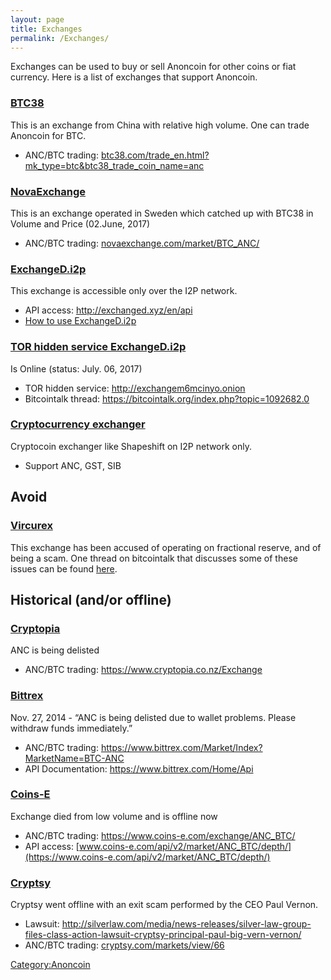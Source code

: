 ```yaml
---
layout: page
title: Exchanges
permalink: /Exchanges/
---
```


Exchanges can be used to buy or sell Anoncoin for other coins or fiat currency. Here is a list of exchanges that support Anoncoin.

### [BTC38](http://www.btc38.com)

This is an exchange from China with relative high volume. One can trade Anoncoin for BTC.

-   ANC/BTC trading: [btc38.com/trade_en.html?mk_type=btc&btc38_trade_coin_name=anc](http://www.btc38.com/trade_en.html?mk_type=btc&btc38_trade_coin_name=anc)

### [NovaExchange](https://novaexchange.com/)

This is an exchange operated in Sweden which catched up with BTC38 in Volume and Price (02.June, 2017)

-   ANC/BTC trading: [novaexchange.com/market/BTC_ANC/](https://novaexchange.com/market/BTC_ANC/)

### [ExchangeD.i2p](http://exchanged.i2p/)

This exchange is accessible only over the I2P network.

-   API access: [<http://exchanged.xyz/en/api>](http://exchanged.xyz/en/api)
-   [How to use ExchangeD.i2p](/How_to_use_ExchangeD.i2p "wikilink")

### [TOR hidden service ExchangeD.i2p](http://i2pexb2jcflvix52.onion/)

Is Online (status: July. 06, 2017)

-   TOR hidden service: <http://exchangem6mcinyo.onion>
-   Bitcointalk thread: <https://bitcointalk.org/index.php?topic=1092682.0>

### [Cryptocurrency exchanger](http://n33uthzyqsbozl2qh5zii2bq2nnvbz6g6c4ew3mwp6uukk6u7wva.b32.i2p/)

Cryptocoin exchanger like Shapeshift on I2P network only.

-   Support ANC, GST, SIB

Avoid
-----

### [Vircurex](https://vircurex.com/)

This exchange has been accused of operating on fractional reserve, and of being a scam. One thread on bitcointalk that discusses some of these issues can be found [here](https://bitcointalk.org/index.php?topic=569037.0).

Historical (and/or offline)
---------------------------

### [Cryptopia](https://www.cryptopia.co.nz)

ANC is being delisted

-   ANC/BTC trading: [<https://www.cryptopia.co.nz/Exchange>](https://www.cryptopia.co.nz/Exchange)

### [Bittrex](https://www.bittrex.com/)

Nov. 27, 2014 - “ANC is being delisted due to wallet problems. Please withdraw funds immediately.”

-   ANC/BTC trading: [<https://www.bittrex.com/Market/Index?MarketName=BTC-ANC>](https://www.bittrex.com/Market/Index?MarketName=BTC-ANC)
-   API Documentation: [<https://www.bittrex.com/Home/Api>](https://www.bittrex.com/Home/Api)

### [Coins-E](https://www.coins-e.com)

Exchange died from low volume and is offline now

-   ANC/BTC trading: [<https://www.coins-e.com/exchange/ANC_BTC/>](https://www.coins-e.com/exchange/ANC_BTC/)
-   API access: [www.coins-e.com/api/v2/market/ANC_BTC/depth/](https://www.coins-e.com/api/v2/market/ANC_BTC/depth/)

### [Cryptsy](https://www.cryptsy.com)

Cryptsy went offline with an exit scam performed by the CEO Paul Vernon.

-   Lawsuit: [<http://silverlaw.com/media/news-releases/silver-law-group-files-class-action-lawsuit-cryptsy-principal-paul-big-vern-vernon/>](http://silverlaw.com/media/news-releases/silver-law-group-files-class-action-lawsuit-cryptsy-principal-paul-big-vern-vernon/)
-   ANC/BTC trading: [cryptsy.com/markets/view/66](https://www.cryptsy.com/markets/view/66)

[Category:Anoncoin](/Category:Anoncoin "wikilink")